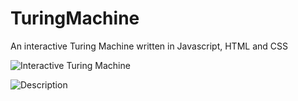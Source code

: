 # TuringMachine
An interactive Turing Machine written in Javascript, HTML and CSS

![Interactive Turing Machine]([https://github.com/johnnyawesome/Image.jpg](https://github.com/johnnyawesome/TuringMachine/blob/main/Turing%20Machine/DemoImages/InteractiveTuringMachine.gif?raw=true))

![Description](https://github.com/johnnyawesome/Image.jpg)
